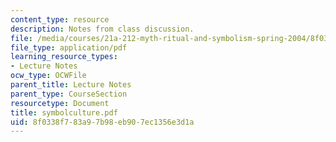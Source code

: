 ```yaml
---
content_type: resource
description: Notes from class discussion.
file: /media/courses/21a-212-myth-ritual-and-symbolism-spring-2004/8f0338f783a97b98eb907ec1356e3d1a_symbolculture.pdf
file_type: application/pdf
learning_resource_types:
- Lecture Notes
ocw_type: OCWFile
parent_title: Lecture Notes
parent_type: CourseSection
resourcetype: Document
title: symbolculture.pdf
uid: 8f0338f7-83a9-7b98-eb90-7ec1356e3d1a
---
```

